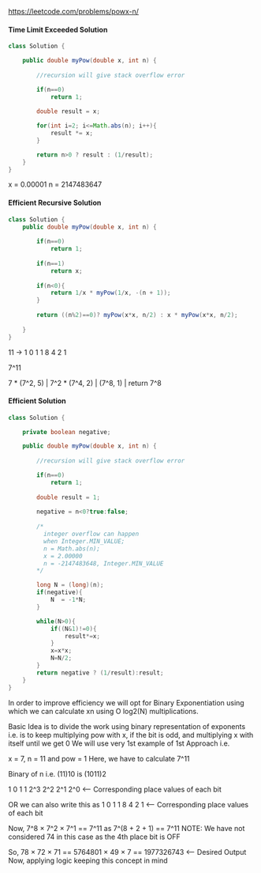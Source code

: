 https://leetcode.com/problems/powx-n/

#### Time Limit Exceeded Solution

```java
class Solution {

    public double myPow(double x, int n) {
        
        //recursion will give stack overflow error

        if(n==0)
            return 1;
        
        double result = x;

        for(int i=2; i<=Math.abs(n); i++){
            result *= x;
        }

        return n>0 ? result : (1/result);
    }
}
```

x = 0.00001
n = 2147483647

#### Efficient Recursive Solution

```java
class Solution {
    public double myPow(double x, int n) {
        
        if(n==0)
            return 1;
        
        if(n==1)
            return x;
        
        if(n<0){
            return 1/x * myPow(1/x, -(n + 1));
        }
        
        return ((n%2)==0)? myPow(x*x, n/2) : x * myPow(x*x, n/2);
        
    }
}
```
11 -> 1 0 1 1
      8 4 2 1

7^11

7 * (7^2, 5)
       |
    7^2 * (7^4, 2)
              |
           (7^8, 1)
              |
            return 7^8


#### Efficient Solution

```java
class Solution {

    private boolean negative;

    public double myPow(double x, int n) {
        
        //recursion will give stack overflow error

        if(n==0)
            return 1;
        
        double result = 1;
        
        negative = n<0?true:false;
        
        /*
          integer overflow can happen
          when Integer.MIN_VALUE;
          n = Math.abs(n);
          x = 2.00000
          n = -2147483648, Integer.MIN_VALUE
        */

        long N = (long)(n);
        if(negative){
            N  = -1*N;
        }

        while(N>0){
            if((N&1)!=0){
                result*=x;
            }
            x=x*x;
            N=N/2;
        }
        return negative ? (1/result):result;
    }
}
```

In order to improve efficiency we will opt for Binary Exponentiation using which we can calculate xn using O log2(N) multiplications.

Basic Idea is to divide the work using binary representation of exponents
i.e. is to keep multiplying pow with x, if the bit is odd, and multiplying x with itself until we get 0
We will use very 1st example of 1st Approach i.e.

x = 7, n = 11 and pow = 1
Here, we have to calculate 7^11

Binary of n i.e. (11)10 is (1011)2

 1    0    1    1
2^3  2^2  2^1  2^0   <-- Corresponding place values of each bit

OR we can also write this as
1 0 1 1
8 4 2 1 <-- Corresponding place values of each bit

Now, 7^8 × 7^2 × 7^1 == 7^11 as 7^(8 + 2 + 1) == 7^11
NOTE: We have not considered 74 in this case as the 4th place bit is OFF

So, 78 × 72 × 71 == 5764801 × 49 × 7 == 1977326743 <-- Desired Output
Now, applying logic keeping this concept in mind

